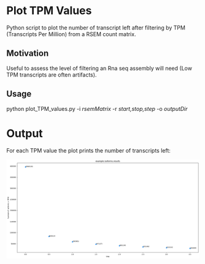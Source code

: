 # Plot TPM Values

Python script to plot the number of transcript left after filtering by TPM (Transcripts Per Million) from a RSEM count matrix.

## Motivation

Useful to assess the level of filtering an Rna seq assembly will need (Low TPM transcripts are often artifacts).

## Usage

python plot_TPM_values.py -i <i>rsemMatrix</i> -r <i>start,stop,step</i> -o <i>outputDir</i>


# Output 

For each TPM value the plot prints the number of transcripts left:

![alt text](https://raw.githubusercontent.com/MCorentin/plot_TPM_values.py/master/example.png)
